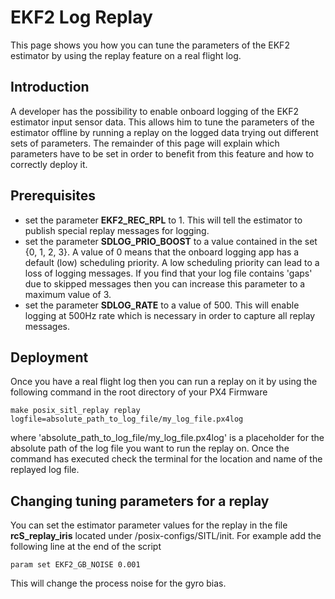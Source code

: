 # EKF2 Log Replay
This page shows you how you can tune the parameters of the EKF2 estimator by using the replay feature on a real flight log.


## Introduction
A developer has the possibility to enable onboard logging of the EKF2 estimator input sensor data.
This allows him to tune the parameters of the estimator offline by running a replay on the logged data trying out
different sets of parameters. The remainder of this page will explain which parameters have to be set in order to
benefit from this feature and how to correctly deploy it.

## Prerequisites
* set the parameter **EKF2_REC_RPL** to 1. This will tell the estimator to publish special replay messages for logging.
* set the parameter **SDLOG_PRIO_BOOST** to a value contained in the set {0, 1, 2, 3}. A value of 0 means that the onboard logging app has a default (low) scheduling priority.
A low scheduling priority can lead to a loss of logging messages. If you find that your log file contains 'gaps' due to skipped messages then you can increase
this parameter to a maximum value of 3.
* set the parameter **SDLOG_RATE** to a value of 500. This will enable logging at 500Hz rate which is necessary in order to capture all replay messages.

## Deployment
Once you have a real flight log then you can run a replay on it by using the following command in the root directory of your PX4 Firmware
```
make posix_sitl_replay replay logfile=absolute_path_to_log_file/my_log_file.px4log
```
where 'absolute_path_to_log_file/my_log_file.px4log' is a placeholder for the absolute path of the log file you want to run the replay on.
Once the command has executed check the terminal for the location and name of the replayed log file.

## Changing tuning parameters for a replay
You can set the estimator parameter values for the replay in the file **rcS_replay_iris** located under
/posix-configs/SITL/init.
For example add the following line at the end of the script
```
param set EKF2_GB_NOISE 0.001
```
This will change the process noise for the gyro bias.